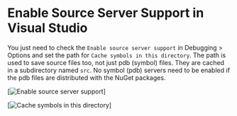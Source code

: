 # Enable Source Server Support in Visual Studio

You just need to check the `Enable source server support` in Debugging > Options and set the path for `Cache symbols in this directory`. The path is used to save source files too, not just pdb (symbol) files. They are cached in a subdirectory named `src`. No symbol (pdb) servers need to be enabled if the pdb files are distributed with the NuGet packages.

[![Enable source server support](http://2.bp.blogspot.com/-v8A1ZnHodZI/U7y3o8gzuSI/AAAAAAAAOWg/LmW_k2KAk7E/s1600/Options.png)]

[![Cache symbols in this directory](http://1.bp.blogspot.com/-7LzFgBIPupc/U7y3xxow5qI/AAAAAAAAOWo/QD2cXv68p8I/s1600/Symbols.png)]